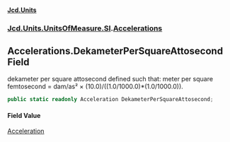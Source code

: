 #### [Jcd.Units](index 'index')
### [Jcd.Units.UnitsOfMeasure.SI](Jcd.Units.UnitsOfMeasure.SI 'Jcd.Units.UnitsOfMeasure.SI').[Accelerations](Accelerations 'Jcd.Units.UnitsOfMeasure.SI.Accelerations')

## Accelerations.DekameterPerSquareAttosecond Field

dekameter per square attosecond defined such that: meter per square femtosecond = dam/as² ×
(10.0)/((1.0/1000.0)*(1.0/1000.0)).

```csharp
public static readonly Acceleration DekameterPerSquareAttosecond;
```

#### Field Value
[Acceleration](Acceleration 'Jcd.Units.UnitTypes.Acceleration')